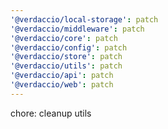 ```yaml
---
'@verdaccio/local-storage': patch
'@verdaccio/middleware': patch
'@verdaccio/core': patch
'@verdaccio/config': patch
'@verdaccio/store': patch
'@verdaccio/utils': patch
'@verdaccio/api': patch
'@verdaccio/web': patch
---
```


chore: cleanup utils
